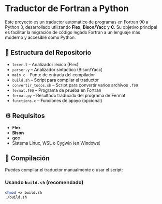 # Traductor de Fortran a Python

Este proyecto es un traductor automático de programas en Fortran 90 a Python 3, desarrollado utilizando **Flex**, **Bison/Yacc** y **C**. Su objetivo principal es facilitar la migración de código legado Fortran a un lenguaje más moderno y accesible como Python.

## 📁 Estructura del Repositorio

- `lexer.l` – Analizador léxico (Flex)
- `parser.y` – Analizador sintáctico (Bison/Yacc)
- `main.c` – Punto de entrada del compilador
- `build.sh` – Script para compilar el traductor
- `convertir_todos.sh` – Script para convertir varios archivos `.f90`
- `fermat.f90` – Programa de prueba en Fortran
- `fermat.py` – Resultado traducido del programa de Fermat
- `functions.c` – Funciones de apoyo (opcional)

## ⚙️ Requisitos

- **Flex**
- **Bison**
- **gcc**
- Sistema Linux, WSL o Cygwin (en Windows)

## 🧱 Compilación

Puedes compilar el traductor manualmente o usar el script:

### Usando `build.sh` (recomendado)

```bash
chmod +x build.sh
./build.sh
